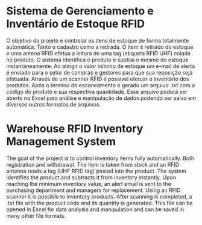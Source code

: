 # Sistema de Gerenciamento e Inventário de Estoque RFID 

O objetivo do projeto é controlar os itens de estoque de forma totalmente automática. Tanto o cadastro como a retirada.
O item é retirado do estoque e uma antena RFID efetua a leitura de uma tag (etiqueta RFID UHF) colada no produto. O sistema identifica o produto e subtrai o mesmo do estoque instantaneamente.
Ao atingir o valor mínimo de estoque um e-mail de alerta é enviado para o setor de compras e gestores para que sua reposição seja efetuada.
Através de um scanner RFID é possível efetuar o inventário dos produtos. Após o término do escaneamento é gerado um arquivo .txt com o código do produto e sua respectiva quantidade. Esse arquivo poderá ser aberto no Excel para análise e manipulação de dados podendo ser salvo em diversos outros formatos de arquivos.

# Warehouse RFID Inventory Management System

The goal of the project is to control inventory items fully automatically. Both registration and withdrawal.
The item is taken from stock and an RFID antenna reads a tag (UHF RFID tag) pasted into the product. The system identifies the product and subtracts it from inventory instantly.
Upon reaching the minimum inventory value, an alert email is sent to the purchasing department and managers for replacement.
Using an RFID scanner it is possible to inventory products. After scanning is completed, a .txt file with the product code and its quantity is generated. This file can be opened in Excel for data analysis and manipulation and can be saved in many other file formats.
